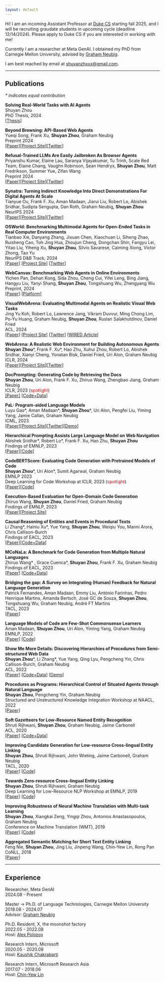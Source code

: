 ```yaml
---
layout: default
---
```


<!-- ## About Me -->
<a id="about-me"></a>
Hi! I am an incoming Assistant Professor at [Duke CS](https://cs.duke.edu/) starting fall 2025, and I will be recruiting graudate students in upcoming cycle (deadline 12/14/2024). Please apply to Duke CS if you are interested in working with me!

Currently I am a researcher at Meta GenAI. I obtained my PhD from Carnegie Mellon University, advised by [Graham Neubig](http://phontron.com).
<!-- I work on building autonomous agents that could understand high-level language commands. My goal is to create AI agents that would free human beings from tedious tasks and aid them in better decision makings. -->

<!-- We proposed an intuitive formalism for representing [procedures as programs](https://arxiv.org/pdf/2109.08214.pdf) and subsequently applied this concept to broader tasks with large language models ([PaL](https://arxiv.org/pdf/2211.10435.pdf), [CoCoGen](https://arxiv.org/pdf/2210.07128.pdf)). -->
<!-- We built the first large-scale [hierarchical procedural knowledge base](https://arxiv.org/pdf/2203.07264.pdf). To learn from the knowledge base and generate new and previously unseen procedures, we designed [DocPrompting](https://arxiv.org/pdf/2207.05987.pdf) that reads the relevant documentation before taking actions. -->
<!-- With the belief of "what I don't measure, I can't improve", we built [WebArena](https://webarena.dev), a realistic and reproducible environment for building and evaluating autonomous agents that are guided by high-level natural language commands. -->

I am best reached by email at [shuyanzhxxx@gmail.com](mailto:shuyanzhxxx@gmail.com).

<!-- Feel free to reach out about my research or anything else I might be able to help with. I’m always happy to answer questions about getting started with NLP research and applying to Ph.D. programs, especially for underrepresented groups like women, LGBTQ+. -->

<!-- Outside research, I enjoy bouldering (20% of my self-defined progress bar), playing tennis (30%), snowboarding (10%), rap (1%) and stand-up comedy (1%). I also play pingpong (80%) and basketball (70%).  -->


------------

## Publications
*\* indicates equal contribution*


**Solving Real-World Tasks with AI Agents** \
Shuyan Zhou \
PhD Thesis, 2024 \
[[Thesis](./assets/papers/shuyanzh_thesis.pdf)]

**Beyond Browsing: API-Based Web Agents** \
Yueqi Song, Frank Xu, **Shuyan Zhou**, Graham Neubig \
Preprint 2024 \
[[Paper](https://arxiv.org/abs/2410.16464)][[Project Site](https://yueqis.github.io/API-Based-Agent/)][[Twitter](https://x.com/shuyanzhxyc/status/1849158905127199017)]

**Refusal-Trained LLMs Are Easily Jailbroken As Browser Agents** \
Priyanshu Kumar, Elaine Lau, Saranya Vijayakumar, Tu Trinh, Scale Red Team, Elaine Chang, Vaughn Robinson, Sean Hendryx, **Shuyan Zhou**, Matt Fredrikson, Summer Yue, Zifan Wang \
Preprint 2024 \
[[Paper](https://static.scale.com/uploads/6691558a94899f2f65a87a75/browser_art_draft_preview.pdf)][[Project Site](https://scale.com/research/browser-art)][[Twitter](https://x.com/shuyanzhxyc/status/1845962297933811939)]


**Synatra: Turning Indirect Knowledge Into Direct Demonstrations For Digital Agents At Scale** \
Tianyue Ou, Frank F. Xu, Aman Madaan, Jiarui Liu, Robert Lo, Abishek Sridhar, Sudipta Sengupta, Dan Roth, Graham Neubig, **Shuyan Zhou** \
NeurIPS 2024 \
[[Paper](https://arxiv.org/pdf/2409.15637.pdf)][[Project Site](https://oootttyyy.github.io/synatra/)][[Twitter](https://x.com/shuyanzhxyc/status/1843677986337522076)]


**OSWorld: Benchmarking Multimodal Agents for Open-Ended Tasks in Real Computer Environments** \
Tianbao Xie, Danyang Zhang, Jixuan Chen, Xiaochuan Li, Siheng Zhao, Ruisheng Cao, Toh Jing Hua, Zhoujun Cheng, Dongchan Shin, Fangyu Lei, Yitao Liu, Yiheng Xu, **Shuyan Zhou**, Silvio Savarese, Caiming Xiong, Victor Zhong, Tao Yu \
NeurIPS D&B Track, 2024 \
[[Paper](https://arxiv.org/pdf/2404.07972.pdf)] [[Project Site](https://os-world.github.io/)] [[Twitter](https://twitter.com/TianbaoX/status/1778781521253667267)]

**WebCanvas: Benchmarking Web Agents in Online Environments** \
Yichen Pan, Dehan Kong, Sida Zhou, Cheng Cui, Yifei Leng, Bing Jiang, Hangyu Liu, Yanyi Shang, **Shuyan Zhou**, Tongshuang Wu, Zhengyang Wu \
Preprint, 2024 \
[[Paper](https://arxiv.org/abs/2406.12373)] [[Platform](https://www.imean.ai/web-canvas)]

**VisualWebArena: Evaluating Multimodal Agents on Realistic Visual Web Tasks** \
Jing Yu Koh,  Robert Lo, Lawrence Jang, Vikram Duvvur, Ming Chong Lim, Po-Yu Huang, Graham Neubig, **Shuyan Zhou**, Ruslan Salakhutdinov,  Daniel Fried \
ACL, 2024 \
[[Paper](https://arxiv.org/pdf/2401.13649.pdf)] [[Project Site](https://jykoh.com/vwa)] [[Twitter](https://x.com/kohjingyu/status/1750540178488266902?s=20)] [[WIRED Article](https://www.wired.com/story/fast-forward-tested-next-gen-ai-assistant/)]


**WebArena: A Realistic Web Environment for Building Autonomous Agents** \
**Shuyan Zhou**\*, Frank F. Xu\*, Hao Zhu, Xuhui Zhou, Robert Lo, Abishek Sridhar, Xianyi Cheng, Yonatan Bisk, Daniel Fried, Uri Alon, Graham Neubig \
ICLR, 2024 \
[[Paper](https://arxiv.org/pdf/2307.13854.pdf)][[Project Site](https://webarena.dev)][[Twitter](https://twitter.com/shuyanzhxyc/status/1683917253597855744?s=20)]


**DocPrompting: Generating Code by Retrieving the Docs** \
**Shuyan Zhou**, Uri Alon, Frank F. Xu, Zhiruo Wang, Zhengbao Jiang, Graham Neubig \
ICLR, 2023 (<span style="color:red">spotlight</span>)\
[[Paper]](https://arxiv.org/pdf/2207.05987.pdf) [[Code+Data](https://github.com/shuyanzhou/docprompting)]

**PaL: Program-aided Language Models** \
Luyu Gao\*, Aman Madaan\*, **Shuyan Zhou**\*, Uri Alon, Pengfei Liu, Yiming Yang, Jamie Callan, Graham Neubig \
ICML, 2023 \
[[Paper](https://arxiv.org/pdf/2211.10435.pdf)][[Project Site](https://reasonwithpal.com)][[Twitter](https://twitter.com/shuyanzhxyc/status/1595140404545933313?s=20&t=a8GaJT23kFEPLKujdQO2IQ)][[Demo](https://huggingface.co/spaces/JavaFXpert/gpt-math-techniques)]

**Hierarchical Prompting Assists Large Language Model on Web Navigation** \
Abishek Sridhar\*, Robert Lo\*, Frank F. Xu, Hao Zhu, **Shuyan Zhou** \
Findings of EMNLP, 2023 \
[[Paper](https://arxiv.org/pdf/2305.14257.pdf)][[Code](https://github.com/robert1003/ash-prompting)]

**CodeBERTScore: Evaluating Code Generation with Pretrained Models of Code** \
**Shuyan Zhou**\*, Uri Alon\*, Sumit Agarwal, Graham Neubig \
EMNLP 2023 \
Deep Learning for Code Workshop at ICLR, 2023 (<span style="color:red">spotlight</span>) \
[[Paper](https://arxiv.org/pdf/2302.05527.pdf)][[Code](https://github.com/neulab/code-bert-score)]

**Execution-Based Evaluation for Open-Domain Code Generation** \
Zhiruo Wang, **Shuyan Zhou**, Daniel Fried, Graham Neubig \
Findings of EMNLP, 2023 \
[[Paper](https://arxiv.org/pdf/2212.10481.pdf)][[Project Site](https://code-eval.github.io)]

**Causal Reasoning of Entities and Events in Procedural Texts** \
Li Zhang\*, Hainiu Xu\*, Yue Yang, **Shuyan Zhou**, Weiqiu You, Manni Arora, Chris Callison-Burch \
Findings of EACL, 2023 \
[[Paper](https://arxiv.org/pdf/2301.10896.pdf)][[Code+Data](https://github.com/zharry29/causal_reasoning_of_entities_and_events)]

**MCoNaLa: A Benchmark for Code Generation from Multiple Natural Languages**\
Zhiruo Wang\* , Grace Cuenca\*, **Shuyan Zhou**, Frank F. Xu, Graham Neubig \
Findings of EACL, 2023 \
[[Paper](https://arxiv.org/pdf/2203.08388.pdf)] [[Code+Data](https://github.com/zorazrw/multilingual-conala)]

**Bridging the gap: A Survey on Integrating (Human) Feedback for Natural Language Generation** \
Patrick Fernandes, Aman Madaan, Emmy Liu, António Farinhas, Pedro Henrique Martins, Amanda Bertsch, José GC de Souza, **Shuyan Zhou**, Tongshuang Wu, Graham Neubig, André FT Martins \
TACL, 2023 \
[[Paper](https://browse.arxiv.org/pdf/2305.00955.pdf)]


**Language Models of Code are Few-Shot Commonsense Learners** \
Aman Madaan, **Shuyan Zhou**, Uri Alon, Yiming Yang, Graham Neubig \
EMNLP, 2022 \
[[Paper](https://arxiv.org/pdf/2210.07128.pdf)] [[Code](https://github.com/madaan/CoCoGen)]

**Show Me More Details: Discovering Hierarchies of Procedures from Semi-structured Web Data**\
**Shuyan Zhou**\*, Li Zhang\*, Yue Yang, Qing Lyu, Pengcheng Yin, Chris Callison-Burch, Graham Neubig \
ACL, 2022 \
[[Paper](https://arxiv.org/pdf/2203.07264.pdf)] [[Code+Data](https://github.com/shuyanzhou/wikihow_hierarchy)] [[Demo](https://wikihow-hierarchy.github.io)]


**Procedures as Programs: Hierarchical Control of Situated Agents through Natural Language** \
**Shuyan Zhou**, Pengcheng Yin, Graham Neubig \
Structured and Unstructured Knowledge Integration Workshop at NAACL, 2022\
[[Paper](https://arxiv.org/pdf/2109.08214.pdf)]

**Soft Gazetteers for Low-Resource Named Entity Recognition** \
Shruti Rijhwani, **Shuyan Zhou**, Graham Neubig, Jaime Carbonell \
ACL, 2020\
[[Paper](https://aclanthology.org/2020.acl-main.722.pdf)] [[Code+Data](https://github.com/shrutirij/soft-gazetteers)]


**Improving Candidate Generation for Low-resource Cross-lingual Entity Linking**\
**Shuyan Zhou**, Shruti Rijhwani, John Wieting, Jaime Carbonell, Graham Neubig \
TACL, 2020\
[[Paper](https://aclanthology.org/2020.tacl-1.8.pdf)] [[Code](https://github.com/shuyanzhou/pbel_plus)]


**Towards Zero-resource Cross-lingual Entity Linking**\
**Shuyan Zhou**, Shruti Rijhwani, Graham Neubig \
Deep Learning for Low-Resource NLP Workshop at EMNLP, 2019\
[[Paper](https://aclanthology.org/D19-61.pdf#page=257)] [[Code](https://github.com/shuyanzhou/burn_xel)]

**Improving Robustness of Neural Machine Translation with Multi-task Learning**\
**Shuyan Zhou**, Xiangkai Zeng, Yingqi Zhou, Antonios Anastasopoulos, Graham Neubig \
Conference on Machine Translation (WMT), 2019\
[[Paper](https://aclanthology.org/W19-5368.pdf)] [[Code](https://github.com/shuyanzhou/multitask_transformer)]

**Aggregated Semantic Matching for Short Text Entity Linking**\
Feng Nie, **Shuyan Zhou**, Jing Liu, Jinpeng Wang, Chin-Yew Lin, Rong Pan \
CoNLL, 2018\
[[Paper](https://aclanthology.org/K18-1046.pdf)]

------------


## Experience
Researcher, Meta GenAI \
2024.08 - Present 

Master → Ph.D. of Language Technologies, Carnegie Mellon University \
2018.08 - 2024.07 \
Advisor: [Graham Neubig](http://phontron.com)

Ph.D. Resident, X, the moonshot factory \
2022.05 - 2022.08 \
Host: [Alex Polozov](https://alexpolozov.com/)

Research Intern, Microsoft \
2020.05 - 2020.08 \
Host: [Kaushik Chakrabarti](https://www.microsoft.com/en-us/research/people/kaushik/) 


Research Intern, Microsoft Research Asia \
2017.07 - 2018.06 \
Host: [Chin-Yew Lin](https://www.microsoft.com/en-us/research/people/cyl/)
